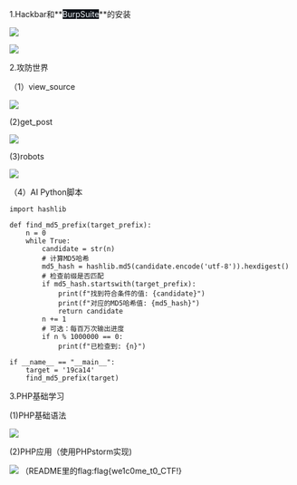 1.Hackbar和**<font style="color:rgb(240, 246, 252);background-color:rgb(13, 17, 23);">BurpSuite</font>**的安装

![](https://cdn.nlark.com/yuque/0/2025/png/54389986/1741858622497-a069a1db-9d17-4a22-8dd5-5ac0fb320843.png)

![](https://cdn.nlark.com/yuque/0/2025/png/54389986/1741858763452-0f2f76b2-fd24-4829-bae3-3e935b14b834.png)

2.攻防世界

（1）view_source

![](https://cdn.nlark.com/yuque/0/2025/png/54389986/1741858931174-844b1966-dfac-48a9-a8ef-89033550616d.png)

(2)get_post

![](https://cdn.nlark.com/yuque/0/2025/png/54389986/1741858973516-97874979-ee1a-43ff-89dc-e3af51ce11f6.png)

(3)robots

![](https://cdn.nlark.com/yuque/0/2025/png/54389986/1741859078604-9edbaac2-f7df-4156-89b8-21a6673d4f23.png)

（4）AI Python脚本

```plain
import hashlib

def find_md5_prefix(target_prefix):
    n = 0
    while True:
        candidate = str(n)
        # 计算MD5哈希
        md5_hash = hashlib.md5(candidate.encode('utf-8')).hexdigest()
        # 检查前缀是否匹配
        if md5_hash.startswith(target_prefix):
            print(f"找到符合条件的值: {candidate}")
            print(f"对应的MD5哈希值: {md5_hash}")
            return candidate
        n += 1
        # 可选：每百万次输出进度
        if n % 1000000 == 0:
            print(f"已检查到: {n}")

if __name__ == "__main__":
    target = '19ca14'
    find_md5_prefix(target)
```

3.PHP基础学习

(1)PHP基础语法

![](https://cdn.nlark.com/yuque/0/2025/jpeg/54389986/1741859994401-c26c8f98-79fc-4295-a5ab-52a76fe3b2f4.jpeg?x-oss-process=image/auto-orient,1)

(2)PHP应用（使用PHPstorm实现)

![](https://cdn.nlark.com/yuque/0/2025/png/54389986/1741860051050-c4b119d8-50a2-4304-9ec3-6af875a54a64.png)
（README里的flag:flag{we1c0me_t0_CTF!}


